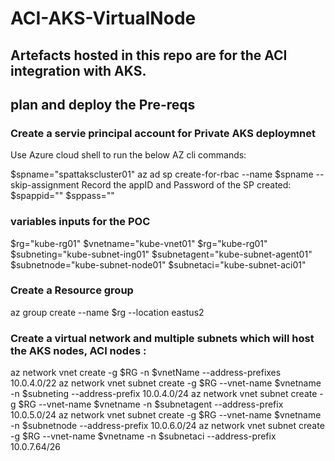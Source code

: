 # ACI-AKS-VirtualNode
Artefacts hosted in this repo are for the ACI integration with AKS.
---

## plan and deploy the Pre-reqs


### Create a servie principal account for Private AKS deploymnet
Use Azure cloud shell to run the below AZ cli commands:

$spname="spattakscluster01"
az ad sp create-for-rbac --name $spname --skip-assignment
Record the appID and Password of the SP created:
$spappid=""
$sppass=""


### variables inputs for the POC
$rg="kube-rg01"
$vnetname="kube-vnet01"
$rg="kube-rg01"
$subneting="kube-subnet-ing01"
$subnetagent="kube-subnet-agent01"
$subnetnode="kube-subnet-node01"
$subnetaci="kube-subnet-aci01"


### Create a Resource group
az group create --name $rg --location eastus2


### Create a virtual network and multiple subnets which will host the AKS nodes, ACI nodes : 
az network vnet create -g $RG -n $vnetName --address-prefixes 10.0.4.0/22
az network vnet subnet create -g $RG --vnet-name $vnetname -n $subneting  --address-prefix 10.0.4.0/24
az network vnet subnet create -g $RG --vnet-name $vnetname -n $subnetagent --address-prefix 10.0.5.0/24
az network vnet subnet create -g $RG --vnet-name $vnetname -n $subnetnode --address-prefix 10.0.6.0/24
az network vnet subnet create -g $RG --vnet-name $vnetname -n $subnetaci --address-prefix 10.0.7.64/26





